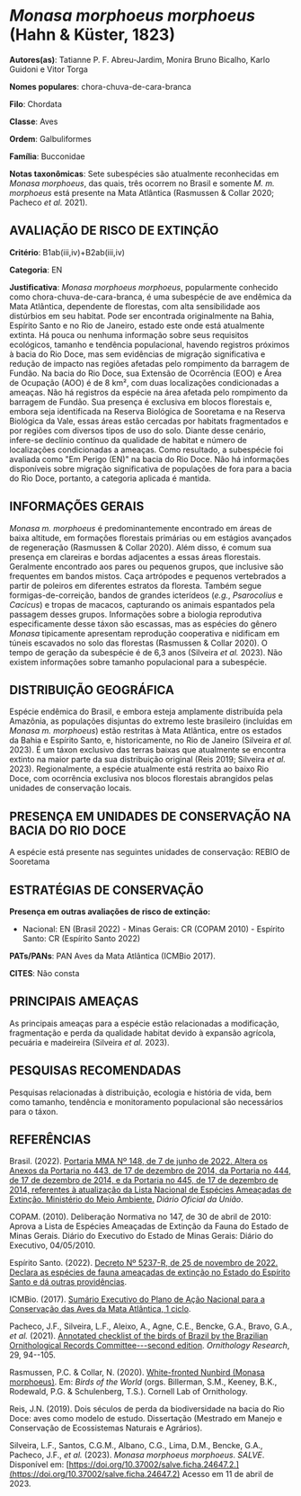 # *Monasa morphoeus morphoeus* (Hahn & Küster, 1823)

**Autores(as)**: Tatianne P. F. Abreu-Jardim, Monira Bruno Bicalho, Karlo Guidoni e Vitor Torga

**Nomes populares**: chora-chuva-de-cara-branca

**Filo**: Chordata

**Classe**: Aves

**Ordem**: Galbuliformes

**Família**: Bucconidae

**Notas taxonômicas**: Sete subespécies são atualmente reconhecidas em *Monasa morphoeus*, das quais, três ocorrem no Brasil e somente *M. m.  morphoeus* está presente na Mata Atlântica (Rasmussen & Collar 2020; Pacheco *et al.* 2021).

## AVALIAÇÃO DE RISCO DE EXTINÇÃO

**Critério**: B1ab(iii,iv)+B2ab(iii,iv)

**Categoria**: EN

**Justificativa**: *Monasa morphoeus morphoeus*, popularmente conhecido como chora-chuva-de-cara-branca, é uma subespécie de ave endêmica da Mata Atlântica, dependente de florestas, com alta sensibilidade aos distúrbios em seu habitat. Pode ser encontrada originalmente na Bahia, Espírito Santo e no Rio de Janeiro, estado este onde está atualmente extinta. Há pouca ou nenhuma informação sobre seus requisitos ecológicos, tamanho e tendência populacional, havendo registros próximos à bacia do Rio Doce, mas sem evidências de migração significativa e redução de impacto nas regiões afetadas pelo rompimento da barragem de Fundão. Na bacia do Rio Doce, sua Extensão de Ocorrência (EOO) e Área de Ocupação (AOO) é de 8 km², com duas localizações condicionadas a ameaças. Não há registros da espécie na área afetada pelo rompimento da barragem de Fundão. Sua presença é exclusiva em blocos florestais e, embora seja identificada na Reserva Biológica de
Sooretama e na Reserva Biológica da Vale, essas áreas estão cercadas por habitats fragmentados e por regiões com diversos tipos de uso do solo. Diante desse cenário, infere-se declínio contínuo da qualidade de habitat e número de localizações condicionadas a ameaças. Como resultado, a subespécie foi avaliada como "Em Perigo (EN)" na bacia do Rio Doce. Não há informações disponíveis sobre migração significativa de populações de fora para a bacia do Rio Doce, portanto, a categoria aplicada é mantida.

## INFORMAÇÕES GERAIS

*Monasa m. morphoeus* é predominantemente encontrado em áreas de baixa altitude, em formações florestais primárias ou em estágios avançados de regeneração (Rasmussen & Collar 2020). Além disso, é comum sua presença em clareiras e bordas adjacentes a essas áreas florestais. Geralmente encontrado aos pares ou pequenos grupos, que inclusive são frequentes em bandos mistos. Caça artrópodes e pequenos vertebrados a partir de poleiros em diferentes estratos da floresta. Também segue formigas-de-correição, bandos de grandes icterídeos (*e.g.*, *Psarocolius* e *Cacicus*) e tropas de macacos, capturando os animais espantados pela passagem desses grupos. Informações sobre a biologia reprodutiva especificamente desse táxon são escassas, mas as espécies do gênero *Monasa* tipicamente apresentam reprodução cooperativa e nidificam em túneis escavados no solo das florestas (Rasmussen & Collar 2020). O tempo de geração da subespécie é de 6,3 anos (Silveira *et al.*
2023). Não existem informações sobre tamanho populacional para a subespécie.

## DISTRIBUIÇÃO GEOGRÁFICA

Espécie endêmica do Brasil, e embora esteja amplamente distribuída pela Amazônia, as populações disjuntas do extremo leste brasileiro (incluídas em *Monasa m. morphoeus*) estão restritas à Mata Atlântica, entre os estados da Bahia e Espírito Santo, e, historicamente, no Rio de Janeiro (Silveira *et al.* 2023). É um táxon exclusivo das terras baixas que atualmente se encontra extinto na maior parte da sua distribuição original (Reis 2019; Silveira *et al.* 2023). Regionalmente, a espécie atualmente está restrita ao baixo Rio Doce, com ocorrência exclusiva nos blocos florestais abrangidos pelas unidades de conservação locais.

## PRESENÇA EM UNIDADES DE CONSERVAÇÃO NA BACIA DO RIO DOCE

A espécie está presente nas seguintes unidades de conservação: REBIO de Sooretama

## ESTRATÉGIAS DE CONSERVAÇÃO

**Presença em outras avaliações de risco de extinção:**

-   Nacional: EN (Brasil 2022) -   Minas Gerais: CR (COPAM 2010) -   Espírito Santo: CR (Espírito Santo 2022)

**PATs/PANs**: PAN Aves da Mata Atlântica (ICMBio 2017).

**CITES**: Não consta

## PRINCIPAIS AMEAÇAS

As principais ameaças para a espécie estão relacionadas a modificação, fragmentação e perda da qualidade habitat devido à expansão agrícola, pecuária e madeireira (Silveira *et al.* 2023).

## PESQUISAS RECOMENDADAS

Pesquisas relacionadas à distribuição, ecologia e história de vida, bem como tamanho, tendência e monitoramento populacional são necessários para o táxon.

## REFERÊNCIAS

Brasil. (2022). [Portaria MMA Nº 148, de 7 de junho de 2022. Altera os Anexos da Portaria no 443, de 17 de dezembro de 2014, da Portaria no 444, de 17 de dezembro de 2014, e da Portaria no 445, de 17 de dezembro de 2014, referentes à atualização da Lista Nacional de Espécies Ameaçadas de Extinção. Ministério do Meio Ambiente.](https://in.gov.br/en/web/dou/-/portaria-mma-n-148-de-7-de-junho-de-2022-406272733) *Diário Oficial da União*.

COPAM. (2010). Deliberação Normativa no 147, de 30 de abril de 2010: Aprova a Lista de Espécies Ameaçadas de Extinção da Fauna do Estado de Minas Gerais. Diário do Executivo do Estado de Minas Gerais: Diário do Executivo, 04/05/2010.

Espírito Santo. (2022). [Decreto Nº 5237-R, de 25 de novembro de 2022.  Declara as espécies de fauna ameaçadas de extinção no Estado do Espírito Santo e dá outras providências](https://iema.es.gov.br/Media/iema/FAUNA/Decreto%205237-R_2022_25-Nov%20-%20Fauna%20(s-peixes)%20-%20Lista%20de%20Esp%C3%A9cies%20Amea%C3%A7adas%20de%20Extin%C3%A7%C3%A3o.pdf).

ICMBio. (2017). [Sumário Executivo do Plano de Ação Nacional para a Conservação das Aves da Mata Atlântica, 1 ciclo](https://www.gov.br/icmbio/pt-br/assuntos/biodiversidade/pan/pan-aves-da-mata-atlantica).

Pacheco, J.F., Silveira, L.F., Aleixo, A., Agne, C.E., Bencke, G.A., Bravo, G.A., *et al.* (2021). [Annotated checklist of the birds of Brazil by the Brazilian Ornithological Records Committee---second edition](https://doi.org/10.1007/s43388-021-00058-x). *Ornithology Research*, 29, 94--105.

Rasmussen, P.C. & Collar, N. (2020). [White-fronted Nunbird (Monasa morphoeus)](https://doi.org/10.2173/bow.whfnun1.01). Em: *Birds of the World* (orgs. Billerman, S.M., Keeney, B.K., Rodewald, P.G. & Schulenberg, T.S.). Cornell Lab of Ornithology.

Reis, J.N. (2019). Dois séculos de perda da biodiversidade na bacia do Rio Doce: aves como modelo de estudo. Dissertação (Mestrado em Manejo e Conservação de Ecossistemas Naturais e Agrários).

Silveira, L.F., Santos, C.G.M., Albano, C.G., Lima, D.M., Bencke, G.A., Pacheco, J.F., *et al.* (2023). *Monasa morphoeus morphoeus*. *SALVE*.  Disponível em: [https://doi.org/10.37002/salve.ficha.24647.2.](https://doi.org/10.37002/salve.ficha.24647.2) Acesso em 11 de abril de 2023.
